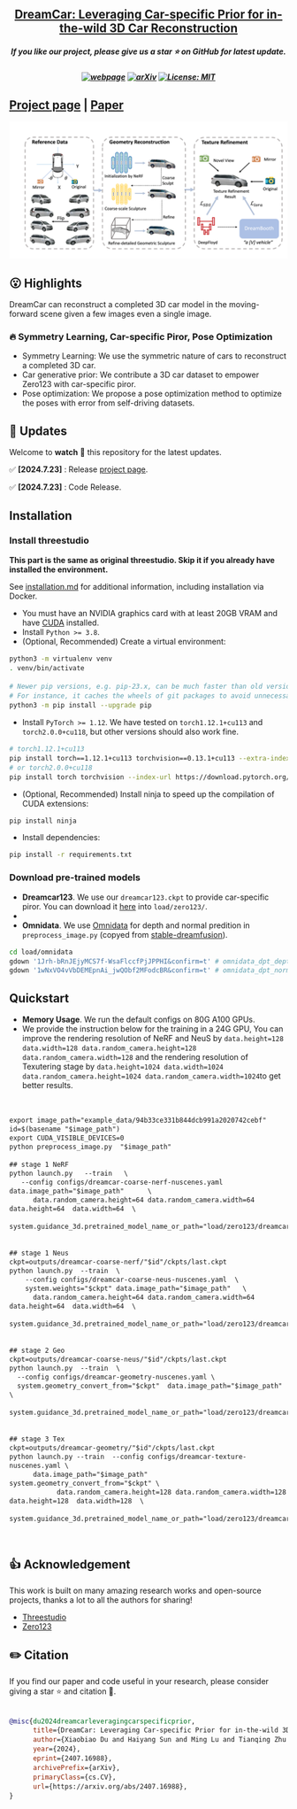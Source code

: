 
<h2 align="center"> <a href="https://github.com/PKU-YuanGroup/repaint123">DreamCar: Leveraging Car-specific Prior for in-the-wild 3D Car Reconstruction</a></h2>
<h5 align="center"> If you like our project, please give us a star ⭐ on GitHub for latest update.  </h2>

<h5 align="center">

[![webpage](https://img.shields.io/badge/Webpage-blue)](https://xiaobiaodu.github.io/dreamcar-project/)
[![arXiv](https://img.shields.io/badge/Arxiv-2407.16988-b31b1b.svg?logo=arXiv)](https://arxiv.org/abs/2407.16988)
[![License: MIT](https://img.shields.io/badge/License-MIT-yellow.svg)](https://github.com/xiaobiaodu/DreamCar/blob/master/LICENSE) 


</h5>

## [Project page](https://xiaobiaodu.github.io/dreamcar-project/) | [Paper](https://arxiv.org/abs/2407.16988) 


<img src="assets/method.png"/>


## 😮 Highlights

DreamCar can reconstruct a completed 3D car model in the moving-forward scene given a few images even a single image.

### 🔥 Symmetry Learning, Car-specific Piror, Pose Optimization 
- Symmetry Learning: We use the symmetric nature of cars to reconstruct a completed 3D car.
- Car generative prior: We contribute a 3D car dataset to empower Zero123 with car-specific piror.
- Pose optimization: We propose a pose optimization method to optimize the poses with error from self-driving datasets.


## 🚩 **Updates**

Welcome to **watch** 👀 this repository for the latest updates.

✅ **[2024.7.23]** : Release [project page](https://xiaobiaodu.github.io/dreamcar-project/).

✅ **[2024.7.23]** : Code Release. 





## Installation
### Install threestudio

**This part is the same as original threestudio. Skip it if you already have installed the environment.**

See [installation.md](docs/installation.md) for additional information, including installation via Docker.

- You must have an NVIDIA graphics card with at least 20GB VRAM and have [CUDA](https://developer.nvidia.com/cuda-downloads) installed.
- Install `Python >= 3.8`.
- (Optional, Recommended) Create a virtual environment:

```sh
python3 -m virtualenv venv
. venv/bin/activate

# Newer pip versions, e.g. pip-23.x, can be much faster than old versions, e.g. pip-20.x.
# For instance, it caches the wheels of git packages to avoid unnecessarily rebuilding them later.
python3 -m pip install --upgrade pip
```

- Install `PyTorch >= 1.12`. We have tested on `torch1.12.1+cu113` and `torch2.0.0+cu118`, but other versions should also work fine.

```sh
# torch1.12.1+cu113
pip install torch==1.12.1+cu113 torchvision==0.13.1+cu113 --extra-index-url https://download.pytorch.org/whl/cu113
# or torch2.0.0+cu118
pip install torch torchvision --index-url https://download.pytorch.org/whl/cu118
```

- (Optional, Recommended) Install ninja to speed up the compilation of CUDA extensions:

```sh
pip install ninja
```

- Install dependencies:

```sh
pip install -r requirements.txt
```

### Download pre-trained models
- **Dreamcar123**. We use our `dreamcar123.ckpt` to provide car-specific piror. You can download it [here](https://huggingface.co/xiaobiaodu/dreamcar123/tree/main) into `load/zero123/`. 
-
- **Omnidata**. We use [Omnidata](https://github.com/EPFL-VILAB/omnidata/tree/main/omnidata_tools/torch) for depth and normal predition in `preprocess_image.py` (copyed from [stable-dreamfusion](https://github.com/ashawkey/stable-dreamfusion)).
```sh
cd load/omnidata
gdown '1Jrh-bRnJEjyMCS7f-WsaFlccfPjJPPHI&confirm=t' # omnidata_dpt_depth_v2.ckpt
gdown '1wNxVO4vVbDEMEpnAi_jwQObf2MFodcBR&confirm=t' # omnidata_dpt_normal_v2.ckpt
```



## Quickstart
- **Memory Usage**. We run the default configs on 80G A100 GPUs.
- We provide the instruction below for the training in a 24G GPU, You can improve the rendering resolution of NeRF and NeuS by 
```data.height=128 data.width=128 data.random_camera.height=128 data.random_camera.width=128``` and  the rendering resolution of Texutering stage by
```data.height=1024 data.width=1024 data.random_camera.height=1024 data.random_camera.width=1024```to get better results. 


``` shell


export image_path="example_data/94b33ce331b844dcb991a2020742cebf"
id=$(basename "$image_path")
export CUDA_VISIBLE_DEVICES=0
python preprocess_image.py  "$image_path"

## stage 1 NeRF
python launch.py   --train   \
   --config configs/dreamcar-coarse-nerf-nuscenes.yaml data.image_path="$image_path"      \
      data.random_camera.height=64 data.random_camera.width=64   data.height=64  data.width=64  \
   system.guidance_3d.pretrained_model_name_or_path="load/zero123/dreamcar123.ckpt"   


## stage 1 Neus
ckpt=outputs/dreamcar-coarse-nerf/"$id"/ckpts/last.ckpt
python launch.py  --train  \
    --config configs/dreamcar-coarse-neus-nuscenes.yaml  \
    system.weights="$ckpt" data.image_path="$image_path"   \
      data.random_camera.height=64 data.random_camera.width=64   data.height=64  data.width=64  \
      system.guidance_3d.pretrained_model_name_or_path="load/zero123/dreamcar123.ckpt"


## stage 2 Geo
ckpt=outputs/dreamcar-coarse-neus/"$id"/ckpts/last.ckpt
python launch.py  --train  \
  --config configs/dreamcar-geometry-nuscenes.yaml \
  system.geometry_convert_from="$ckpt"  data.image_path="$image_path"  \
    system.guidance_3d.pretrained_model_name_or_path="load/zero123/dreamcar123.ckpt"


## stage 3 Tex
ckpt=outputs/dreamcar-geometry/"$id"/ckpts/last.ckpt
python launch.py --train  --config configs/dreamcar-texture-nuscenes.yaml \
      data.image_path="$image_path" system.geometry_convert_from="$ckpt" \
            data.random_camera.height=128 data.random_camera.width=128   data.height=128  data.width=128  \
        system.guidance_3d.pretrained_model_name_or_path="load/zero123/dreamcar123.ckpt"
 
 
```




## 👍 **Acknowledgement**
This work is built on many amazing research works and open-source projects, thanks a lot to all the authors for sharing!
* [Threestudio](https://github.com/threestudio-project/threestudio)
* [Zero123](https://github.com/cvlab-columbia/zero123)





## ✏️ Citation

If you find our paper and code useful in your research, please consider giving a star :star: and citation :pencil:.


```BibTeX

@misc{du2024dreamcarleveragingcarspecificprior,
      title={DreamCar: Leveraging Car-specific Prior for in-the-wild 3D Car Reconstruction}, 
      author={Xiaobiao Du and Haiyang Sun and Ming Lu and Tianqing Zhu and Xin Yu},
      year={2024},
      eprint={2407.16988},
      archivePrefix={arXiv},
      primaryClass={cs.CV},
      url={https://arxiv.org/abs/2407.16988}, 
}